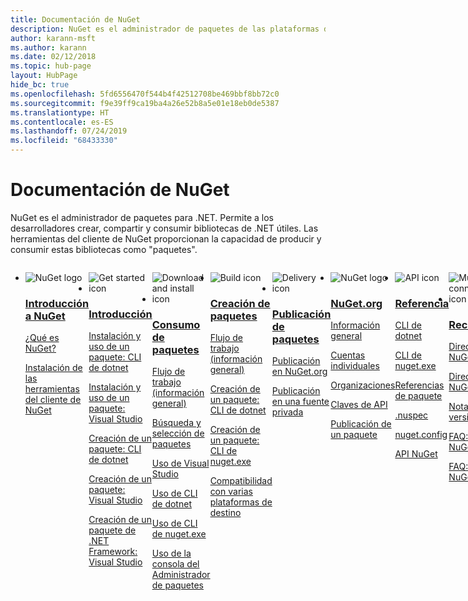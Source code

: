 ```yaml
---
title: Documentación de NuGet
description: NuGet es el administrador de paquetes de las plataformas de desarrollo de Microsoft (.NET incluido). Las herramientas del cliente de NuGet proporcionan la capacidad de crear y consumir paquetes.
author: karann-msft
ms.author: karann
ms.date: 02/12/2018
ms.topic: hub-page
layout: HubPage
hide_bc: true
ms.openlocfilehash: 5fd6556470f544b4f42512708be469bbf8bb72c0
ms.sourcegitcommit: f9e39ff9ca19ba4a26e52b8a5e01e18eb0de5387
ms.translationtype: HT
ms.contentlocale: es-ES
ms.lasthandoff: 07/24/2019
ms.locfileid: "68433330"
---
```

<div id="main" class="v2">
    <div class="container">
        <h1>Documentación de NuGet</h1>
        <p>NuGet es el administrador de paquetes para .NET. Permite a los desarrolladores crear, compartir y consumir bibliotecas de .NET útiles. Las herramientas del cliente de NuGet proporcionan la capacidad de producir y consumir estas bibliotecas como "paquetes".</p> 

<ul id="index1" class="cardsF panelContent singlePanelContent cols cols4" style="float: left; display: flex!important;">
    <li>
        <div class="cardSize">
            <div class="cardPadding">
                <div class="card">
                    <div class="cardImageOuter">
                        <div class="cardImage">
                            <img src="https://docs.microsoft.com/media/logos/logo_nuget.svg" alt="NuGet logo" />
                        </div>
                    </div>
                    <div class="cardText">
                        <h3><a href="what-is-nuget.md">Introducción a NuGet</a></h3>
                        <p>
                            <a href="what-is-nuget.md">¿Qué es NuGet?</a>
                        </p>
                        <p>
                            <a href="install-nuget-client-tools.md">Instalación de las herramientas del cliente de NuGet</a>
                        </p>
                    </div>
                </div>
            </div>
        </div>
    </li>
    <li>
        <div class="cardSize">
            <div class="cardPadding">
                <div class="card">
                    <div class="cardImageOuter">
                        <div class="cardImage">
                            <img src="https://docs.microsoft.com/media/common/i_get-started.svg" alt="Get started icon" />
                        </div>
                    </div>
                    <div class="cardText">
                        <h3><a href="install-nuget-client-tools.md">Introducción</a></h3>
                        <p>
                            <a href="quickstart/install-and-use-a-package-using-the-dotnet-cli.md">Instalación y uso de un paquete: CLI de dotnet</a>
                        </p>
                        <p>
                            <a href="quickstart/install-and-use-a-package-in-visual-studio.md">Instalación y uso de un paquete: Visual Studio</a>
                        </p>
                        <p>
                            <a href="quickstart/create-and-publish-a-package-using-the-dotnet-cli.md">Creación de un paquete: CLI de dotnet</a>
                        </p>
                        <p>
                            <a href="quickstart/create-and-publish-a-package-using-visual-studio.md">Creación de un paquete: Visual Studio</a>
                        </p>
                        <p>
                            <a href="quickstart/create-and-publish-a-package-using-visual-studio-net-framework.md">Creación de un paquete de .NET Framework: Visual Studio</a>
                        </p>
                    </div>
                </div>
            </div>
        </div>
    </li>
    <li>
        <div class="cardSize">
            <div class="cardPadding">
                <div class="card">
                    <div class="cardImageOuter">
                        <div class="cardImage">
                            <img src="https://docs.microsoft.com//media/common/i_download-install.svg" alt="Download and install icon" />
                        </div>
                    </div>
                    <div class="cardText">
                        <h3><a href="consume-packages/overview-and-workflow.md">Consumo de paquetes</a></h3>
                        <p>
                            <a href="consume-packages/overview-and-workflow.md">Flujo de trabajo (información general)</a>
                        </p>
                        <p>
                            <a href="consume-packages/finding-and-choosing-packages.md">Búsqueda y selección de paquetes</a>
                        </p>
                        <p>
                            <a href="consume-packages/install-use-packages-visual-studio.md">Uso de Visual Studio</a>
                        </p>
                        <p>
                            <a href="consume-packages/install-use-packages-dotnet-cli.md">Uso de CLI de dotnet</a>
                        </p>
                        <p>
                            <a href="consume-packages/install-use-packages-nuget-cli.md">Uso de CLI de nuget.exe</a>
                        </p>
                        <p>
                            <a href="consume-packages/install-use-packages-powershell.md">Uso de la consola del Administrador de paquetes</a>
                        </p>
                    </div>
                </div>
            </div>
        </div>
    </li>
    <li>
        <div class="cardSize">
            <div class="cardPadding">
                <div class="card">
                    <div class="cardImageOuter">
                        <div class="cardImage">
                            <img src="https://docs.microsoft.com/media/common/i_build.svg" alt="Build icon" />
                        </div>
                    </div>
                    <div class="cardText">
                        <h3><a href="create-packages/overview-and-workflow.md">Creación de paquetes</a></h3>
                        <p>
                            <a href="create-packages/overview-and-workflow.md">Flujo de trabajo (información general)</a>
                        </p>
                        <p>
                            <a href="create-packages/creating-a-package-dotnet-cli.md">Creación de un paquete: CLI de dotnet</a>
                        </p>
                        <p>
                            <a href="create-packages/creating-a-package.md">Creación de un paquete: CLI de nuget.exe</a>
                        </p>
                        <p>
                            <a href="create-packages/multiple-target-frameworks-project-file.md">Compatibilidad con varias plataformas de destino</a>
                        </p>
                    </div>
                </div>
            </div>
        </div>
    </li>
        <li>
        <div class="cardSize">
            <div class="cardPadding">
                <div class="card">
                    <div class="cardImageOuter">
                        <div class="cardImage">
                            <img src="https://docs.microsoft.com/media/common/i_delivery.svg" alt="Delivery icon" />
                        </div>
                    </div>
                    <div class="cardText">
                        <h3><a href="nuget-org/publish-a-package.md">Publicación de paquetes</a></h3>
                        <p>
                            <a href="nuget-org/publish-a-package.md">Publicación en NuGet.org</a>
                        </p>
                        <p>
                            <a href="hosting-packages/overview.md">Publicación en una fuente privada</a>
                        </p>
                    </div>
                </div>
            </div>
        </div>
    </li>
    <li>
        <div class="cardSize">
            <div class="cardPadding">
                <div class="card">
                    <div class="cardImageOuter">
                        <div class="cardImage">
                            <img src="https://docs.microsoft.com/media/logos/logo_nuget.svg" alt="NuGet logo" />
                        </div>
                    </div>
                    <div class="cardText">
                        <h3><a href="nuget-org/overview-nuget-org.md">NuGet.org</a></h3>
                        <p>
                            <a href="nuget-org/overview-nuget-org.md">Información general</a>
                        </p>
                        <p>
                            <a href="nuget-org/individual-accounts.md">Cuentas individuales</a>
                        </p>
                        <p>
                            <a href="nuget-org/organizations-on-nuget-org.md">Organizaciones</a>
                        </p>
                        <p>
                            <a href="nuget-org/scoped-api-keys.md">Claves de API</a>
                        </p>
                        <p>
                            <a href="nuget-org/publish-a-package.md">Publicación de un paquete</a>
                        </p>
                    </div>
                </div>
            </div>
        </div>
    </li>
        <li>
        <div class="cardSize">
            <div class="cardPadding">
                <div class="card">
                    <div class="cardImageOuter">
                        <div class="cardImage">
                            <img src="https://docs.microsoft.com/media/common/i_reference.svg" alt="API icon" />
                        </div>
                    </div>
                    <div class="cardText">
                        <h3><a href="reference/nuspec.md">Referencia</a></h3>
                        <p>
                            <a href="reference/dotnet-commands.md">CLI de dotnet</a>
                        </p>
                        <p>
                            <a href="reference/nuget-exe-cli-reference.md">CLI de nuget.exe</a>
                        <p>
                            <a href="consume-packages/package-references-in-project-files.md">Referencias de paquete</a>
                        </p>
                        </p>
                        <p>
                            <a href="reference/nuspec.md">.nuspec</a>
                        </p>
                        <p>
                            <a href="reference/nuget-config-file.md">nuget.config</a>
                        </p>
                        <p>
                            <a href="api/overview.md">API NuGet</a>
                        </p>
                    </div>
                </div>
            </div>
        </div>
    </li>
    <li>
        <div class="cardSize">
            <div class="cardPadding">
                <div class="card">
                    <div class="cardImageOuter">
                        <div class="cardImage">
                            <img src="https://docs.microsoft.com//media/common/i_multi-connect.svg" alt="Multi-connect icon" />
                        </div>
                    </div>
                    <div class="cardText">
                        <h3><a href="policies/governance.md">Recursos</a></h3>
                        <p>
                            <a href="policies/governance.md">Directivas: NuGet</a>
                        </p>
                        <p>
                            <a href="nuget-org/policies/data-requests.md">Directivas: NuGet.org</a>
                        </p>
                        <p>
                            <a href="release-notes/">Notas de la versión</a>
                        </p>
                        <p>
                            <a href="faqs/nuget-faq.md">FAQ: NuGet</a>
                        </p>
                        <p>
                            <a href="nuget-org/nuget-org-faq.md">FAQ: NuGet.org</a>
                        </p>
                    </div>
                </div>
            </div>
        </div>
    </li>
</ul>
    </div>
</div>
